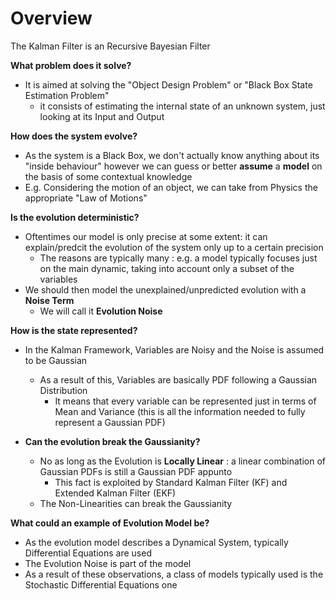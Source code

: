 
# Overview 

The Kalman Filter is an Recursive Bayesian Filter 

**What problem does it solve?**

- It is aimed at solving the "Object Design Problem" or "Black Box State Estimation Problem" 
  - it consists of estimating the internal state of an unknown system, just looking at its Input and Output 


**How does the system evolve?**

- As the system is a Black Box, we don't actually know anything about its "inside behaviour" however we can guess or better **assume** a **model** on the basis of some contextual knowledge 
- E.g. Considering the motion of an object, we can take from Physics the appropriate "Law of Motions" 


**Is the evolution deterministic?**

- Oftentimes our model is only precise at some extent: it can explain/predcit the evolution of the system only up to a certain precision
  - The reasons are typically many : e.g. a model typically focuses just on the main dynamic, taking into account only a subset of the variables 
- We should then model the unexplained/unpredicted evolution with a **Noise Term** 
  - We will call it **Evolution Noise** 


**How is the state represented?**

- In the Kalman Framework, Variables are Noisy and the Noise is assumed to be Gaussian 
  - As a result of this, Variables are basically PDF following a Gaussian Distribution 
    - It means that every variable can be represented just in terms of Mean and Variance (this is all the information needed to fully represent a Gaussian PDF)

- **Can the evolution break the Gaussianity?**
  - No as long as the Evolution is **Locally Linear** : a linear combination of Gaussian PDFs is still a Gaussian PDF appunto 
    - This fact is exploited by Standard Kalman Filter (KF) and Extended Kalman Filter (EKF) 
  - The Non-Linearities can break the Gaussianity 



**What could an example of Evolution Model be?**
- As the evolution model describes a Dynamical System, typically Differential Equations are used 
- The Evolution Noise is part of the model 
- As a result of these observations, a class of models typically used is the Stochastic Differential Equations one 




